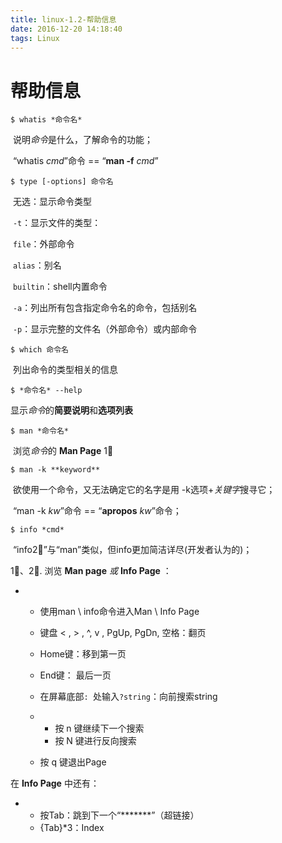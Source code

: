```yaml
---
title: linux-1.2-帮助信息
date: 2016-12-20 14:18:40
tags: Linux
---
```


# 帮助信息

```
$ whatis *命令名*
```

​                说明*命令*是什么，了解命令的功能；

​                “whatis  *cmd*”命令 == “**man -f** *cmd*”

```
$ type [-options] 命令名
```

​    无选：显示命令类型

​    `-t`：显示文件的类型：

​        `file`：外部命令

​        `alias`：别名

​        `builtin`：shell内置命令

​    `-a`：列出所有包含指定命令名的命令，包括别名

​    `-p`：显示完整的文件名（外部命令）或内部命令


```
$ which 命令名
```

​    列出命令的类型相关的信息


```
$ *命令名* --help
```

​                显示*命令*的**简要说明**和**选项列表**


```
$ man *命令名*
```

​                浏览*命令*的 **Man Page** 1⃣️


```
$ man -k **keyword**
```

​                欲使用一个命令，又无法确定它的名字是用 -k选项+*关键字*搜寻它；

​                “man -k  *kw*”命令 == “**apropos** *kw*”命令；


```
$ info *cmd*
```

​                “info2⃣️”与“man”类似，但info更加简洁详尽(开发者认为的)；



1⃣️、2⃣️.  浏览 **Man page** *或*  **Info Page** ：

- - 使用man \ info命令进入Man \ Info Page

  - 键盘 < , > , ^, v , PgUp, PgDn, 空格：翻页

  - Home键：移到第一页

  - End键： 最后一页

  - 在屏幕底部`: `处输入`?string`：向前搜索string

  - - 按 n 键继续下一个搜索
    - 按 N 键进行反向搜索

  - 按 q 键退出Page

在 **Info Page** 中还有：

- - 按Tab：跳到下一个“*******”（超链接）
  - {Tab}*3：Index
